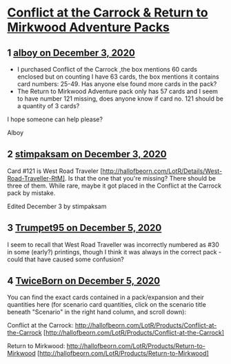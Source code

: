 # [Conflict at the Carrock &amp; Return to Mirkwood  Adventure Packs](https://community.fantasyflightgames.com/topic/313073-conflict-at-the-carrock-return-to-mirkwood-adventure-packs/)

## 1 [alboy on December 3, 2020](https://community.fantasyflightgames.com/topic/313073-conflict-at-the-carrock-return-to-mirkwood-adventure-packs/?do=findComment&comment=4024310)

 * I purchased Conflict of the Carrock ,the box mentions 60 cards  enclosed but on counting I have 63 cards, the box mentions it contains card numbers: 25-49. Has anyone else found more cards in the pack?
 * The Return to Mirkwood Adventure pack only has 57 cards and I seem to have number 121 missing, does anyone know if card no. 121 should be a quantity of 3 cards?

I hope someone can help please?

Alboy

## 2 [stimpaksam on December 3, 2020](https://community.fantasyflightgames.com/topic/313073-conflict-at-the-carrock-return-to-mirkwood-adventure-packs/?do=findComment&comment=4024318)

Card #121 is West Road Traveler [http://hallofbeorn.com/LotR/Details/West-Road-Traveller-RtM]. Is that the one that you're missing? There should be three of them. While rare, maybe it got placed in the Conflict at the Carrock pack by mistake.

Edited December 3 by stimpaksam

## 3 [Trumpet95 on December 5, 2020](https://community.fantasyflightgames.com/topic/313073-conflict-at-the-carrock-return-to-mirkwood-adventure-packs/?do=findComment&comment=4025483)

I seem to recall that West Road Traveller was incorrectly numbered as #30 in some (early?) printings, though I think it was always in the correct pack - could that have caused some confusion?

## 4 [TwiceBorn on December 5, 2020](https://community.fantasyflightgames.com/topic/313073-conflict-at-the-carrock-return-to-mirkwood-adventure-packs/?do=findComment&comment=4025628)

You can find the exact cards contained in a pack/expansion and their quantities here (for scenario card quantities, click on the scenario title beneath "Scenario" in the right hand column, and scroll down):

Conflict at the Carrock: http://hallofbeorn.com/LotR/Products/Conflict-at-the-Carrock [http://hallofbeorn.com/LotR/Products/Conflict-at-the-Carrock]

Return to Mirkwood: http://hallofbeorn.com/LotR/Products/Return-to-Mirkwood [http://hallofbeorn.com/LotR/Products/Return-to-Mirkwood]

